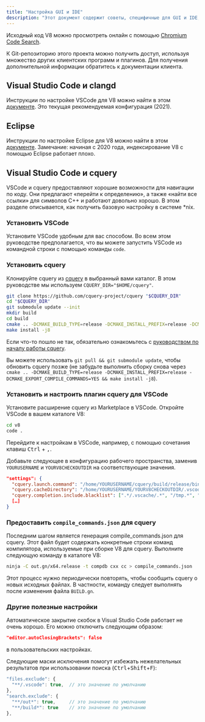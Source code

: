 ```yaml
---
title: "Настройка GUI и IDE"
description: "Этот документ содержит советы, специфичные для GUI и IDE, по работе с базой кода V8."
---
```

Исходный код V8 можно просмотреть онлайн с помощью [Chromium Code Search](https://cs.chromium.org/chromium/src/v8/).

К Git-репозиторию этого проекта можно получить доступ, используя множество других клиентских программ и плагинов. Для получения дополнительной информации обратитесь к документации клиента.

## Visual Studio Code и clangd

Инструкции по настройке VSCode для V8 можно найти в этом [документе](https://docs.google.com/document/d/1BpdCFecUGuJU5wN6xFkHQJEykyVSlGN8B9o3Kz2Oes8/). Это текущая рекомендуемая конфигурация (2021).

## Eclipse

Инструкции по настройке Eclipse для V8 можно найти в этом [документе](https://docs.google.com/document/d/1q3JkYNJhib3ni9QvNKIY_uarVxeVDiDi6teE5MbVIGQ/). Замечание: начиная с 2020 года, индексирование V8 с помощью Eclipse работает плохо.

## Visual Studio Code и cquery

VSCode и cquery предоставляют хорошие возможности для навигации по коду. Они предлагают «перейти к определению», а также «найти все ссылки» для символов C++ и работают довольно хорошо. В этом разделе описывается, как получить базовую настройку в системе *nix.

### Установить VSCode

Установите VSCode удобным для вас способом. Во всем этом руководстве предполагается, что вы можете запустить VSCode из командной строки с помощью команды `code`.

### Установить cquery

Клонируйте cquery из [cquery](https://github.com/cquery-project/cquery) в выбранный вами каталог. В этом руководстве мы используем `CQUERY_DIR="$HOME/cquery"`.

```bash
git clone https://github.com/cquery-project/cquery "$CQUERY_DIR"
cd "$CQUERY_DIR"
git submodule update --init
mkdir build
cd build
cmake .. -DCMAKE_BUILD_TYPE=release -DCMAKE_INSTALL_PREFIX=release -DCMAKE_EXPORT_COMPILE_COMMANDS=YES
make install -j8
```

Если что-то пошло не так, обязательно ознакомьтесь с [руководством по началу работы cquery](https://github.com/cquery-project/cquery/wiki).

Вы можете использовать `git pull && git submodule update`, чтобы обновить cquery позже (не забудьте выполнить сборку снова через `cmake .. -DCMAKE_BUILD_TYPE=release -DCMAKE_INSTALL_PREFIX=release -DCMAKE_EXPORT_COMPILE_COMMANDS=YES && make install -j8`).

### Установить и настроить плагин cquery для VSCode

Установите расширение cquery из Marketplace в VSCode. Откройте VSCode в вашем каталоге V8:

```bash
cd v8
code .
```

Перейдите к настройкам в VSCode, например, с помощью сочетания клавиш <kbd>Ctrl</kbd> + <kbd>,</kbd>.

Добавьте следующее в конфигурацию рабочего пространства, заменив `YOURUSERNAME` и `YOURV8CHECKOUTDIR` на соответствующие значения.

```json
"settings": {
  "cquery.launch.command": "/home/YOURUSERNAME/cquery/build/release/bin/cquery",
  "cquery.cacheDirectory": "/home/YOURUSERNAME/YOURV8CHECKOUTDIR/.vscode/cquery_cached_index/",
  "cquery.completion.include.blacklist": [".*/.vscache/.*", "/tmp.*", "build/.*"],
  […]
}
```

### Предоставить `compile_commands.json` для cquery

Последним шагом является генерация compile_commands.json для cquery. Этот файл будет содержать конкретные строки команд компилятора, используемые при сборке V8 для cquery. Выполните следующую команду в каталоге V8:

```bash
ninja -C out.gn/x64.release -t compdb cxx cc > compile_commands.json
```

Этот процесс нужно периодически повторять, чтобы сообщить cquery о новых исходных файлах. В частности, команду следует выполнять после изменения файла `BUILD.gn`.

### Другие полезные настройки

Автоматическое закрытие скобок в Visual Studio Code работает не очень хорошо. Его можно отключить следующим образом:

```json
"editor.autoClosingBrackets": false
```

в пользовательских настройках.

Следующие маски исключения помогут избежать нежелательных результатов при использовании поиска (<kbd>Ctrl</kbd>+<kbd>Shift</kbd>+<kbd>F</kbd>):

```js
"files.exclude": {
  "**/.vscode": true,  // это значение по умолчанию
},
"search.exclude": {
  "**/out*": true,     // это значение по умолчанию
  "**/build*": true    // это значение по умолчанию
},
```
